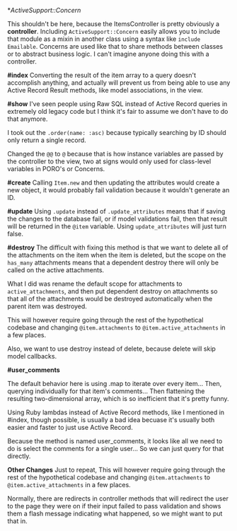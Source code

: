 **ActiveSupport::Concern*

This shouldn't be here, because the ItemsController is pretty obviously a **controller**. Including `ActiveSupport::Concern` easily allows you to include that module as a mixin in another class using a syntax like `include Emailable`. Concerns are used like that to share methods between classes or to abstract business logic. I can't imagine anyone doing this with a controller.

**#index**
Converting the result of the item array to a query doesn't accomplish anything, and actually will prevent us from being able to use any Active Record Result methods, like model associations, in the view. 

**#show**
I've seen people using Raw SQL instead of Active Record queries in extremely old legacy code but I think it's fair to assume we don't have to do that anymore.

I took out the `.order(name: :asc)` because typically searching by ID should only return a single record. 

Changed the `@@` to `@` because that is how instance variables are passed by the controller to the view, two at signs would only used for class-level variables in PORO's or Concerns. 

**#create**
Calling `Item.new` and then updating the attributes would create a new object, it would probably fail validation because it wouldn't generate an ID. 

**#update**
Using `.update` instead of `.update_attributes` means that if saving the changes to the database fail, or if model validations fail, then that result will be returned in the `@item` variable. Using `update_attributes` will just turn false.

**#destroy**
The difficult with fixing this method is that we want to delete all of the attachments on the item when the item is deleted, but the scope on the `has_many` attachments means that a dependent destroy there will only be called on the active attachments. 

What I did was rename the default scope for attachments to `active_attachments`, and then put dependent destroy on attachments so that all of the attachments would be destroyed automatically when the parent item was destroyed. 

This will however require going through the rest of the hypothetical codebase and changing `@item.attachments` to `@item.active_attachments` in a few places.

Also, we want to use destroy instead of delete, because delete will skip model callbacks. 

**#user_comments**

The default behavior here is using .map to iterate over every item... Then, querying individually for that item's comments... Then flattening the resulting two-dimensional array, which is so inefficient that it's pretty funny.

Using Ruby lambdas instead of Active Record methods, like I mentioned in #index, though possible, is usually a bad idea becuase it's usually both easier and faster to just use Active Record.

Because the method is named user_comments, it looks like all we need to do is select the comments for a single user... So we can just query for that directly.

**Other Changes**
Just to repeat, This will however require going through the rest of the hypothetical codebase and changing `@item.attachments` to `@item.active_attachments` in a few places.

Normally, there are redirects in controller methods that will redirect the user to the page they were on if their input failed to pass validation and shows them a flash message indicating what happened, so we might want to put that in. 
